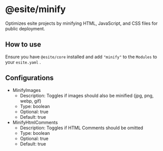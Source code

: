 # @esite/minify

Optimizes esite projects by minifying HTML, JavaScript, and CSS files for public deployment.

## How to use

Ensure you have `@esite/core` installed and add `"minify"` to the `Modules` to your `esite.yaml` .

## Configurations

- MinifyImages
  - Description: Toggles if images should also be minified (jpg, png, webp, gif)
  - Type: boolean
  - Optional: true
  - Default: true
- MinifyHtmlComments
  - Description: Toggles if HTML Comments should be omitted
  - Type: boolean
  - Optional: true
  - Default: true
  